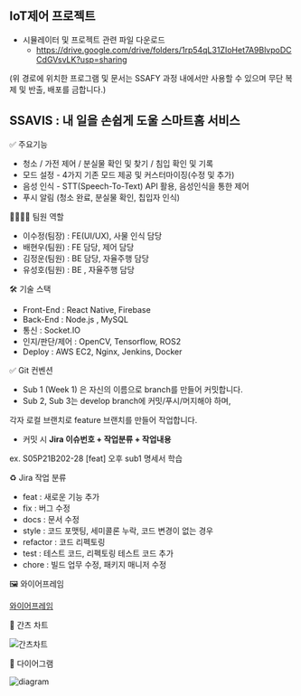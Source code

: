 ## IoT제어 프로젝트

* 시뮬레이터 및 프로젝트 관련 파일 다운로드
  - https://drive.google.com/drive/folders/1rp54qL31ZIoHet7A9BlvpoDCCdGVsvLK?usp=sharing

(위 경로에 위치한 프로그램 및 문서는 SSAFY 과정 내에서만 사용할 수 있으며 무단 복제 및 반출, 배포를 금합니다.)

## SSAVIS : 내 일을 손쉽게 도울 스마트홈 서비스

:white_check_mark: 주요기능

- 청소 / 가전 제어 / 분실물 확인 및 찾기 / 침입 확인 및 기록
- 모드 설정 - 4가지 기존 모드 제공 및 커스터마이징(수정 및 추가)
- 음성 인식 - STT(Speech-To-Text) API 활용, 음성인식을 통한 제어
- 푸시 알림 (청소 완료, 분실물 확인, 칩입자 인식)

:family_man_man_girl_boy: ​ 팀원 역할

* 이수정(팀장) : FE(UI/UX), 사물 인식 담당
* 배현우(팀원) : FE 담당, 제어 담당
* 김정운(팀원) : BE 담당, 자율주행 담당
* 유성호(팀원) : BE , 자율주행 담당

:hammer_and_wrench: 기술 스택

* Front-End : React Native, Firebase
* Back-End : Node.js , MySQL
* 통신 :  Socket.IO
* 인지/판단/제어 : OpenCV, Tensorflow,  ROS2
* Deploy : AWS EC2, Nginx, Jenkins, Docker

:white_check_mark: Git 컨벤션

- Sub 1 (Week 1) 은 자신의 이름으로 branch를 만들어 커밋합니다.
- Sub 2, Sub 3는 develop branch에 커밋/푸시/머지해야 하며,

각자 로컬 브랜치로 feature 브랜치를 만들어 작업합니다.

- 커밋 시 **Jira 이슈번호 + 작업분류 + 작업내용**

ex. S05P21B202-28 [feat] 오후 sub1 명세서 학습

:recycle: Jira 작업 분류

- feat : 새로운 기능 추가
- fix : 버그 수정
- docs : 문서 수정
- style : 코드 포맷팅, 세미콜론 누락, 코드 변경이 없는 경우
- refactor : 코드 리펙토링
- test : 테스트 코드, 리펙토링 테스트 코드 추가
- chore : 빌드 업무 수정, 패키지 매니저 수정

:framed_picture: 와이어프레임

[와이어프레임](https://www.figma.com/file/iYeLmY0nTDgfWH4C606YBN/SSAVIS?node-id=0%3A1 "d와이어프레임")

:date: 간츠 차트

![간츠차트](C:\Users\multicampus\Desktop\간츠차트.png)

:bank: ​다이어그램

![diagram](C:\Users\multicampus\Desktop\diagram.JPG)



